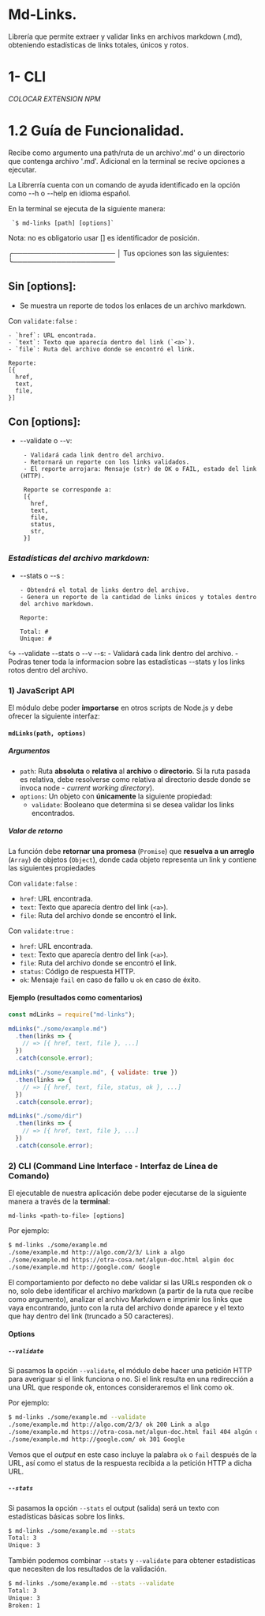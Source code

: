 # Md-Links. 


Librería que permite extraer y validar links en archivos markdown (.md), obteniendo estadísticas de links totales, únicos y rotos.

# 1- CLI


*COLOCAR EXTENSION NPM*

# 1.2 Guía de Funcionalidad.



Recibe como argumento una path/ruta de un archivo'.md' o un directorio que contenga archivo '.md'. Adicional en la terminal se recive opciones a ejecutar. 

La Librerría cuenta con un comando de ayuda identificado en la opción como --h o --help en idioma español.

En la terminal se ejecuta de la siguiente manera: 

     `$ md-links [path] [options]`

Nota: no es obligatorio usar [] es identificador de posición.


╭─────────────────────
│    Tus opciones son las siguientes:
╰─────────────────────


 **Sin [options]:**
 ----
- Se muestra un reporte de todos los enlaces de un archivo markdown.

Con `validate:false` :

    - `href`: URL encontrada.
    - `text`: Texto que aparecía dentro del link (`<a>`).
    - `file`: Ruta del archivo donde se encontró el link.

    Reporte:
    [{ 
      href, 
      text, 
      file,
    }]

**Con [options]:**
----
- --validate o --v:

       - Validará cada link dentro del archivo.
       - Retornará un reporte con los links validados. 
       - El reporte arrojara: Mensaje (str) de OK o FAIL, estado del link (HTTP).

       Reporte se corresponde a:
       [{ 
         href, 
         text, 
         file,
         status,
         str,
       }]

### *Estadísticas del archivo markdown:*

-  --stats o --s :

       - Obtendrá el total de links dentro del archivo.
       - Genera un reporte de la cantidad de links únicos y totales dentro del archivo markdown.

       Reporte:

       Total: #
       Unique: #

↪️  --validate --stats o --v --s:
       - Validará cada link dentro del archivo.
       - Podras tener toda la informacion sobre las estadísticas --stats y los links rotos dentro del archivo. 


### 1) JavaScript API

El módulo debe poder **importarse** en otros scripts de Node.js y debe ofrecer la
siguiente interfaz:

#### `mdLinks(path, options)`

##### Argumentos

* `path`: Ruta **absoluta** o **relativa** al **archivo** o **directorio**.
Si la ruta pasada es relativa, debe resolverse como relativa al directorio
desde donde se invoca node - _current working directory_).
* `options`: Un objeto con **únicamente** la siguiente propiedad:
  - `validate`: Booleano que determina si se desea validar los links
    encontrados.

##### Valor de retorno

La función debe **retornar una promesa** (`Promise`) que **resuelva a un arreglo**
(`Array`) de objetos (`Object`), donde cada objeto representa un link y contiene
las siguientes propiedades

Con `validate:false` :

* `href`: URL encontrada.
* `text`: Texto que aparecía dentro del link (`<a>`).
* `file`: Ruta del archivo donde se encontró el link.

Con `validate:true` :

* `href`: URL encontrada.
* `text`: Texto que aparecía dentro del link (`<a>`).
* `file`: Ruta del archivo donde se encontró el link.
* `status`: Código de respuesta HTTP.
* `ok`: Mensaje `fail` en caso de fallo u `ok` en caso de éxito.

#### Ejemplo (resultados como comentarios)

```js
const mdLinks = require("md-links");

mdLinks("./some/example.md")
  .then(links => {
    // => [{ href, text, file }, ...]
  })
  .catch(console.error);

mdLinks("./some/example.md", { validate: true })
  .then(links => {
    // => [{ href, text, file, status, ok }, ...]
  })
  .catch(console.error);

mdLinks("./some/dir")
  .then(links => {
    // => [{ href, text, file }, ...]
  })
  .catch(console.error);
```

### 2) CLI (Command Line Interface - Interfaz de Línea de Comando)

El ejecutable de nuestra aplicación debe poder ejecutarse de la siguiente
manera a través de la **terminal**:

`md-links <path-to-file> [options]`

Por ejemplo:

```sh
$ md-links ./some/example.md
./some/example.md http://algo.com/2/3/ Link a algo
./some/example.md https://otra-cosa.net/algun-doc.html algún doc
./some/example.md http://google.com/ Google
```

El comportamiento por defecto no debe validar si las URLs responden ok o no,
solo debe identificar el archivo markdown (a partir de la ruta que recibe como
argumento), analizar el archivo Markdown e imprimir los links que vaya
encontrando, junto con la ruta del archivo donde aparece y el texto
que hay dentro del link (truncado a 50 caracteres).

#### Options

##### `--validate`

Si pasamos la opción `--validate`, el módulo debe hacer una petición HTTP para
averiguar si el link funciona o no. Si el link resulta en una redirección a una
URL que responde ok, entonces consideraremos el link como ok.

Por ejemplo:

```sh
$ md-links ./some/example.md --validate
./some/example.md http://algo.com/2/3/ ok 200 Link a algo
./some/example.md https://otra-cosa.net/algun-doc.html fail 404 algún doc
./some/example.md http://google.com/ ok 301 Google
```

Vemos que el _output_ en este caso incluye la palabra `ok` o `fail` después de
la URL, así como el status de la respuesta recibida a la petición HTTP a dicha
URL.

##### `--stats`

Si pasamos la opción `--stats` el output (salida) será un texto con estadísticas
básicas sobre los links.

```sh
$ md-links ./some/example.md --stats
Total: 3
Unique: 3
```

También podemos combinar `--stats` y `--validate` para obtener estadísticas que
necesiten de los resultados de la validación.

```sh
$ md-links ./some/example.md --stats --validate
Total: 3
Unique: 3
Broken: 1
```
